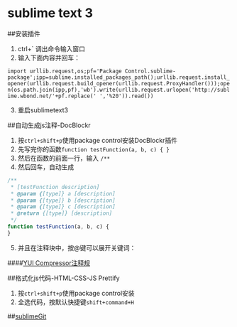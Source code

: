 # sublime text 3

##安装插件
1. ctrl+` 调出命令输入窗口
2. 输入下面内容并回车：

`
import urllib.request,os;pf='Package Control.sublime-package';ipp=sublime.installed_packages_path();urllib.request.install_opener(urllib.request.build_opener(urllib.request.ProxyHandler()));open(os.path.join(ipp,pf),'wb').write(urllib.request.urlopen('http://sublime.wbond.net/'+pf.replace(' ','%20')).read())
`

3. 重启sublimetext3

##自动生成js注释-DocBlockr
1. 按`ctrl+shift+p`使用package control安装DocBlockr插件
2. 先写完你的函数`function testFunction(a, b, c) { }`
3. 然后在函数的前面一行，输入
`/**`
4. 然后回车，自动生成
```js
/**
 * [testFunction description]
 * @param {[type]} a [description]
 * @param {[type]} b [description]
 * @param {[type]} c [description]
 * @return {[type]} [description]
 */
function testFunction(a, b, c) {
}
```
5. 并且在注释块中，按@键可以展开关键词：

####[YUI Compressor注释规](http://usejsdoc.org/)

##格式化js代码-HTML-CSS-JS Prettify
1. 按`ctrl+shift+p`使用package control安装
2. 全选代码，按默认快捷键`shift+command+H`

##[sublimeGit](https://docs.sublimegit.net/tutorial.html)



